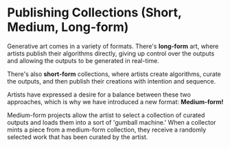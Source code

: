 # Publishing Collections (Short, Medium, Long-form)

Generative art comes in a variety of formats. There's **long-form** art, where artists publish their algorithms directly, giving up control over the outputs and allowing the outputs to be generated in real-time.

There's also **short-form** collections, where artists create algorithms, curate the outputs, and then publish their creations with intention and sequence.

Artists have expressed a desire for a balance between these two approaches, which is why we have introduced a new format: **Medium-form!**

Medium-form projects allow the artist to select a collection of curated outputs and loads them into a sort of 'gumball machine.' When a collector mints a piece from a medium-form collection, they receive a randomly selected work that has been curated by the artist.
